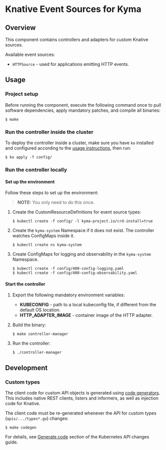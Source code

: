 # Knative Event Sources for Kyma

## Overview

This component contains controllers and adapters for custom Knative sources.

Available event sources:

* `HTTPSource` - used for applications emitting HTTP events.

## Usage

### Project setup

Before running the component, execute the following command once to pull software dependencies, apply mandatory patches, and compile all binaries:

```console
$ make
```

### Run the controller inside the cluster

To deploy the controller inside a cluster, make sure you have `ko` installed and configured according to the [usage instructions](https://github.com/google/ko#usage), then run:

```console
$ ko apply -f config/
```

### Run the controller locally

#### Set up the environment

Follow these steps to set up the environment:

>**NOTE:** You only need to do this once.

1. Create the CustomResourceDefinitions for event source types:

    ```console
    $ kubectl create -f config/ -l kyma-project.io/crd-install=true
    ```

2. Create the `kyma-system` Namespace if it does not exist. The controller watches ConfigMaps inside it.

    ```console
    $ kubectl create ns kyma-system
    ```

3. Create ConfigMaps for logging and observability in the `kyma-system` Namespace.

    ```console
    $ kubectl create -f config/400-config-logging.yaml
    $ kubectl create -f config/400-config-observability.yaml
    ```

#### Start the controller

1. Export the following mandatory environment variables:

    * **KUBECONFIG** - path to a local kubeconfig file, if different from the default OS location.
    * **HTTP_ADAPTER_IMAGE** - container image of the HTTP adapter.

2. Build the binary:

    ```console
    $ make controller-manager
    ```

3. Run the controller:

    ```console
    $ ./controller-manager
    ```

## Development

### Custom types

The client code for custom API objects is generated using [code generators](https://github.com/kubernetes/code-generator/). This includes native REST clients, listers and informers, as well as injection code for Knative.

The client code must be re-generated whenever the API for custom types (`apis/.../types*.go`) changes:

```console
$ make codegen
```

For details, see [Generate code](https://github.com/kubernetes/community/blob/master/contributors/devel/sig-architecture/api_changes.md#generate-code) section of the Kubernetes API changes guide.
